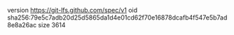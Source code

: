 version https://git-lfs.github.com/spec/v1
oid sha256:79e5c7adb20d25d5865da1d4e01cd62f70e16878dcafb4f547e5b7ad8e8a26ac
size 3614
